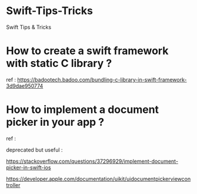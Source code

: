 # Swift-Tips-Tricks
Swift Tips &amp; Tricks




# How to create a swift framework with static C library ? 



ref : 
 https://badootech.badoo.com/bundling-c-library-in-swift-framework-3d9dae950774
 
 
# How to implement a document picker in your app ? 

ref : 

deprecated but useful : 

https://stackoverflow.com/questions/37296929/implement-document-picker-in-swift-ios

https://developer.apple.com/documentation/uikit/uidocumentpickerviewcontroller
